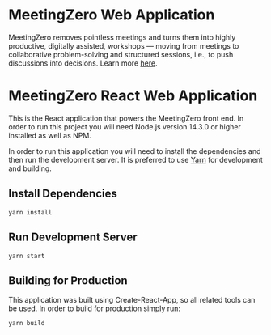 # MeetingZero Web Application

MeetingZero removes pointless meetings and turns them into highly productive, digitally assisted, workshops — moving from meetings to collaborative problem-solving and structured sessions, i.e., to push discussions into decisions. Learn more [here](https://www.producthunt.com/posts/meetingzero).

# MeetingZero React Web Application

This is the React application that powers the MeetingZero front end. In order to run this project you will need Node.js version 14.3.0 or higher installed as well as NPM.

In order to run this application you will need to install the dependencies and then run the development server. It is preferred to use [Yarn](https://yarnpkg.com/) for development and building.

## Install Dependencies

```
yarn install
```

## Run Development Server

```
yarn start
```

## Building for Production

This application was built using Create-React-App, so all related tools can be used. In order to build for production simply run:

```
yarn build
```
